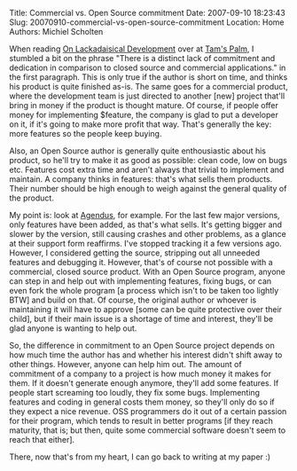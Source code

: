 Title: Commercial vs. Open Source commitment
Date: 2007-09-10 18:23:43
Slug: 20070910-commercial-vs-open-source-commitment
Location: Home
Authors: Michiel Scholten

<p>When reading <a href="http://tamspalm.tamoggemon.com/2007/09/08/on-lackadaisical-development/">On Lackadaisical Development</a> over at <a href="http://tamspalm.tamoggemon.com/">Tam's Palm</a>, I stumbled a bit on the phrase "There is a distinct lack of commitment and dedication in comparison to closed source and commercial applications." in the first paragraph. This is only true if the author is short on time, and thinks his product is quite finished as-is. The same goes for a commercial product, where the development team is just directed to another [new] project that'll bring in money if the product is thought mature. Of course, if people offer money for implementing $feature, the company is glad to put a developer on it, if it's going to make more profit that way. That's generally the key: more features so the people keep buying.</p>

<p>Also, an Open Source author is generally quite enthousiastic about his product, so he'll try to make it as good as possible: clean code, low on bugs etc. Features cost extra time and aren't always that trivial to implement and maintain. A company thinks in features: that's what sells them products. Their number should be high enough to weigh against the general quality of the product.</p>

<p>My point is: look at <a href="http://www.iambic.com/agendus/palmos/">Agendus</a>, for example. For the last few major versions, only features have been added, as that's what sells. It's getting bigger and slower by the version, still causing crashes and other problems, as a glance at their support form reaffirms. I've stopped tracking it a few versions ago. However, I considered getting the source, stripping out all unneeded features and debugging it. However, that's of course not possible with a commercial, closed source product. With an Open Source program, anyone can step in and help out with implementing features, fixing bugs, or can even fork the whole program [a process which isn't to be taken too lightly BTW] and build on that. Of course, the original author or whoever is maintaining it will have to approve [some can be quite protective over their child], but if their main issue is a shortage of time and interest, they'll be glad anyone is wanting to help out.</p>

<p>So, the difference in commitment to an Open Source project depends on how much time the author has and whether his interest didn't shift away to other things. However, anyone can help him out. The amount of commitment of a company to a project is how much money it makes for them. If it doesn't generate enough anymore, they'll add some features. If people start screaming too loudly, they fix some bugs. Implementing features and coding in general costs them money, so they'll only do so if they expect a nice revenue. OSS programmers do it out of a certain passion for their program, which tends to result in better programs [if they reach maturity, that is; but then, quite some commercial software doesn't seem to reach that either].</p>

<p>There, now that's from my heart, I can go back to writing at my paper :)</p>